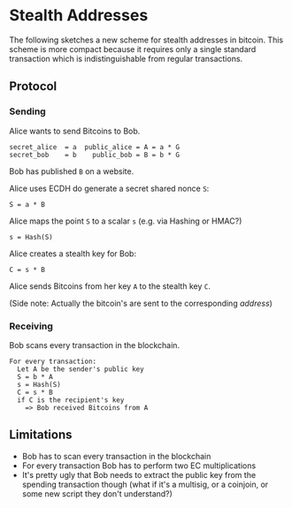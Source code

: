 # Stealth Addresses

The following sketches a new scheme for stealth addresses in bitcoin. This scheme is more compact because it requires only a single standard transaction which is indistinguishable from regular transactions. 

## Protocol 

### Sending
Alice wants to send Bitcoins to Bob. 

```
secret_alice  = a  public_alice = A = a * G 
secret_bob    = b    public_bob = B = b * G 
```
Bob has published `B` on a website.

Alice uses ECDH do generate a secret shared nonce `S`:
```
S = a * B 
```
Alice maps the point `S` to a scalar `s` (e.g. via Hashing or HMAC?)
```
s = Hash(S)
```
Alice creates a stealth key for Bob:
```
C = s * B
```
Alice sends Bitcoins from her key `A` to the stealth key `C`. 

(Side note: Actually the bitcoin's are sent to the corresponding *address*)

### Receiving
Bob scans every transaction in the blockchain. 
```
For every transaction: 
  Let A be the sender's public key
  S = b * A
  s = Hash(S)
  C = s * B
  if C is the recipient's key
    => Bob received Bitcoins from A
```


## Limitations 
- Bob has to scan every transaction in the blockchain 
- For every transaction Bob has to perform two EC multiplications
- It's pretty ugly that Bob needs to extract the public key from the spending transaction though (what if it's a multisig, or a coinjoin, or some new script they don't understand?) 
